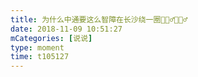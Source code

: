 ```yaml
---
title: 为什么中通要这么智障在长沙绕一圈🤷🏻‍♂️🤷🏻‍♂️
date: 2018-11-09 10:51:27
mCategories: [说说]
type: moment
time: t105127
---
```


<div id="pics-20181109105127"></div>

<script src="/lib/moment/pics.js"></script>
<script>
var data = [
    {"link": "2018-11-09_000003.jpeg", "type": "shuoshuo"}
];
picsRender(data, "pics-20181109105127");
</script>
